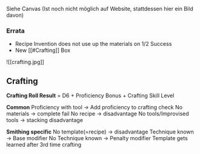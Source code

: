 Siehe Canvas (Ist noch nicht möglich auf Website, stattdessen hier ein Bild davon)
### Errata
- Recipe Invention does not use up the materials on 1/2 Success
- New [[#Crafting]] Box



![[crafting.jpg]]

## Crafting
**Crafting Roll Result** = 
D6 + Proficiency Bonus + Crafting Skill Level

**Common**
Proficiency with tool -> Add proficiency to crafting check
No materials -> complete fail
No recipe -> disadvantage
No tools/Improvised tools -> stacking disadvantage

**Smithing specific**
No template(=recipe) -> disadvantage
Technique known -> Base modifier
No Technique known -> Penalty modifier
Template gets learned after 3rd time crafting